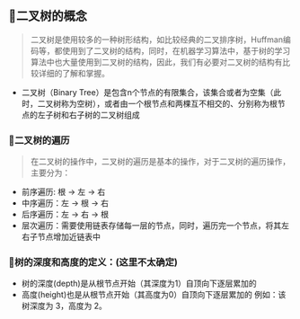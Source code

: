 
## 🦌二叉树的概念
> 二叉树是使用较多的一种树形结构，如比较经典的二叉排序树，Huffman编码等，都使用到了二叉树的结构，同时，在机器学习算法中，基于树的学习算法中也大量使用到二叉树的结构，因此，我们有必要对二叉树的结构有比较详细的了解和掌握。


* 二叉树（Binary Tree）是包含n个节点的有限集合，该集合或者为空集（此时，二叉树称为空树），或者由一个根节点和两棵互不相交的、分别称为根节点的左子树和右子树的二叉树组成


### 🦌二叉树的遍历

> 在二叉树的操作中，二叉树的遍历是基本的操作，对于二叉树的遍历操作，主要分为：

* 前序遍历: 根 -> 左 -> 右
* 中序遍历：左 -> 根 -> 右
* 后序遍历：左 -> 右 -> 根
* 层次遍历：需要使用链表存储每一层的节点，同时，遍历完一个节点，将其左右子节点增加近链表中


### 🦌树的深度和高度的定义：(这里不太确定)

* 树的深度(depth)是从根节点开始（其深度为1）自顶向下逐层累加的
* 高度(height)也是从根节点开始（其高度为0）自顶向下逐层累加的
例如：该树深度为 3，高度为 2。

